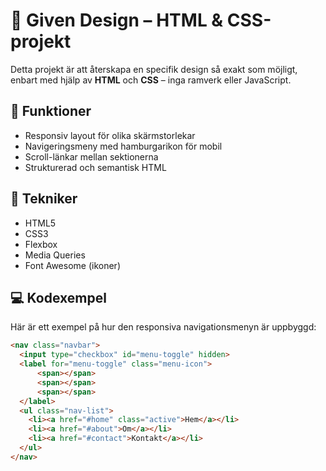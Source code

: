 # 🌿 Given Design – HTML & CSS-projekt

Detta projekt är att återskapa en specifik design så exakt som möjligt, enbart med hjälp av **HTML** och **CSS** – inga ramverk eller JavaScript.

## 🚀 Funktioner

- Responsiv layout för olika skärmstorlekar
- Navigeringsmeny med hamburgarikon för mobil
- Scroll-länkar mellan sektionerna
- Strukturerad och semantisk HTML

## 🔧 Tekniker

- HTML5
- CSS3
- Flexbox
- Media Queries
- Font Awesome (ikoner)

## 💻 Kodexempel

Här är ett exempel på hur den responsiva navigationsmenyn är uppbyggd:

```html
<nav class="navbar">
  <input type="checkbox" id="menu-toggle" hidden>
  <label for="menu-toggle" class="menu-icon">
      <span></span>
      <span></span>
      <span></span>
  </label>
  <ul class="nav-list">
    <li><a href="#home" class="active">Hem</a></li>
    <li><a href="#about">Om</a></li>
    <li><a href="#contact">Kontakt</a></li>
  </ul>
</nav>

